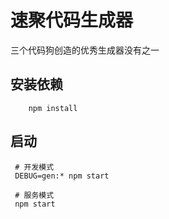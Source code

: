 # 速聚代码生成器

三个代码狗创造的优秀生成器没有之一

## 安装依赖
```shell
    npm install
```
## 启动

```shell
 # 开发模式
 DEBUG=gen:* npm start
 
 # 服务模式
 npm start
```






